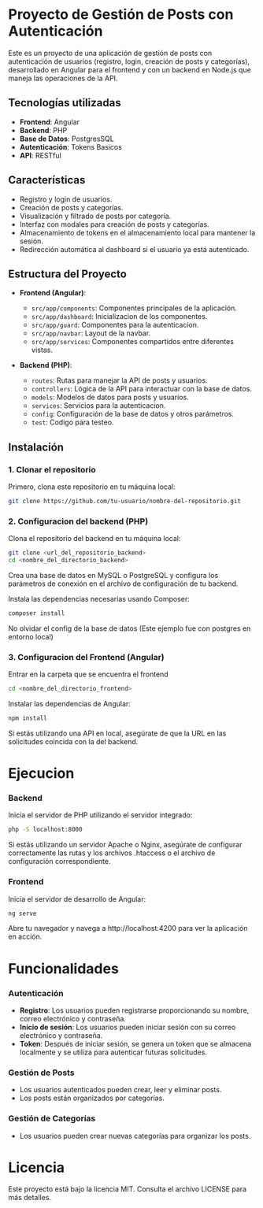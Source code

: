 # Proyecto de Gestión de Posts con Autenticación

Este es un proyecto de una aplicación de gestión de posts con autenticación de usuarios (registro, login, creación de posts y categorías), desarrollado en Angular para el frontend y con un backend en Node.js que maneja las operaciones de la API.

## Tecnologías utilizadas

- **Frontend**: Angular
- **Backend**: PHP
- **Base de Datos**: PostgresSQL
- **Autenticación**: Tokens Basicos
- **API**: RESTful

## Características

- Registro y login de usuarios.
- Creación de posts y categorías.
- Visualización y filtrado de posts por categoría.
- Interfaz con modales para creación de posts y categorías.
- Almacenamiento de tokens en el almacenamiento local para mantener la sesión.
- Redirección automática al dashboard si el usuario ya está autenticado.

## Estructura del Proyecto

- **Frontend (Angular)**:
  - `src/app/components`: Componentes principales de la aplicación.
  - `src/app/dashboard`: Inicializacion de los componentes.
  - `src/app/guard`: Componentes para la autenticacion.
  - `src/app/navbar`: Layout de la navbar.
  - `src/app/services`: Componentes compartidos entre diferentes vistas.


- **Backend (PHP)**:
  - `routes`: Rutas para manejar la API de posts y usuarios.
  - `controllers`: Lógica de la API para interactuar con la base de datos.
  - `models`: Modelos de datos para posts y usuarios.
  - `services`: Servicios para la autenticacion.
  - `config`: Configuración de la base de datos y otros parámetros.
  - `test`: Codigo para testeo.

## Instalación

### 1. Clonar el repositorio

Primero, clona este repositorio en tu máquina local:

```bash
git clone https://github.com/tu-usuario/nombre-del-repositorio.git
```

### 2. Configuracion del backend (PHP)

Clona el repositorio del backend en tu máquina local:
   ```bash
   git clone <url_del_repositorio_backend>
   cd <nombre_del_directorio_backend>
```
Crea una base de datos en MySQL o PostgreSQL y configura los parámetros de conexión en el archivo de configuración de tu backend.

Instala las dependencias necesarias usando Composer:
```bash
composer install
```
No olvidar el config de la base de datos (Este ejemplo fue con postgres en entorno local)

### 3. Configuracion del Frontend (Angular)

Entrar en la carpeta que se encuentra el frontend

```bash
cd <nombre_del_directorio_frontend>
```

Instalar las dependencias de Angular:
```bash
npm install
```

Si estás utilizando una API en local, asegúrate de que la URL en las solicitudes coincida con la del backend.

# Ejecucion
### Backend
Inicia el servidor de PHP utilizando el servidor integrado:

```bash
php -S localhost:8000
```
Si estás utilizando un servidor Apache o Nginx, asegúrate de configurar correctamente las rutas y los archivos .htaccess o el archivo de configuración correspondiente.

### Frontend
Inicia el servidor de desarrollo de Angular:

```bash
ng serve
```
Abre tu navegador y navega a http://localhost:4200 para ver la aplicación en acción.

# Funcionalidades
### Autenticación
- **Registro**: Los usuarios pueden registrarse proporcionando su nombre, correo electrónico y contraseña.
- **Inicio de sesión**: Los usuarios pueden iniciar sesión con su correo electrónico y contraseña.
- **Token**: Después de iniciar sesión, se genera un token que se almacena localmente y se utiliza para autenticar futuras solicitudes.
### Gestión de Posts
 - Los usuarios autenticados pueden crear, leer y eliminar posts.
- Los posts están organizados por categorías.
### Gestión de Categorías
- Los usuarios pueden crear nuevas categorías para organizar los posts.

# Licencia

Este proyecto está bajo la licencia MIT. Consulta el archivo LICENSE para más detalles.

